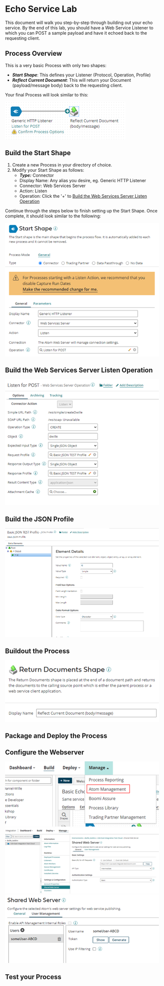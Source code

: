 # Echo Service Lab

This document will walk you step-by-step through building out your echo service. By the end of this lab, you should have a Web Service Listener to which you can POST a sample payload and have it echoed back to the requesting client.

## Process Overview

This is a very basic Process with only two shapes:

- ***Start Shape***: This defines your Listener (Protocol, Operation, Profile)
- ***Reflect Current Document***: This will return your Document (payload/message body) back to the requesting client.

Your final Process will look similar to this:

![Process Overview](../res/processOverview.png "Process Overview")

## Build the Start Shape

1. Create a new Process in your directory of choice.
2. Modify your Start Shape as follows:
	* ***Type:*** Connector
	* Display Name: Any alias you desire, eg. Generic HTTP Listener
	* Connector: Web Services Server
	* Action: Listen
	* Operation: Click the '+' to [Build the Web Services Server Listen Operation](#build-the-web-services-server-listen-operation)

Continue through the steps below to finish setting up the Start Shape. Once complete, it should look similar to the following:

![Start Shape](../res/startShape.png "Start Shape")

## Build the Web Services Server Listen Operation

![Connector Operation](../res/connectorOperation.png "Connector Operation")

## Build the JSON Profile

![JSON Profile](../res/jsonProfile.png "JSON Profile")

## Buildout the Process

![End Shape](../res/endShape.png "End Shape")

## Package and Deploy the Process

## Configure the Webserver

![Atom Management](../res/atomManagement.png "Atom Management")
![Web Server Setup](../res/webServerSetup.png "Web Server Setup")
![Web Server Auth](../res/webServerAuth.png "Web Server Auth")

## Test your Process



